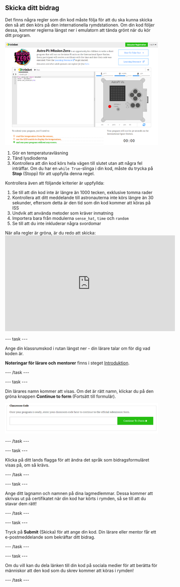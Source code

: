 ## Skicka ditt bidrag

Det finns några regler som din kod måste följa för att du ska kunna skicka den så att den körs på den internationella rymdstationen. Om din kod följer dessa, kommer reglerna längst ner i emulatorn att tända grönt när du kör ditt program.

![Validering](images/validation.png)

1. Gör en temperaturavläsning
2. Tänd lysdioderna
3. Kontrollera att din kod körs hela vägen till slutet utan att några fel inträffar. Om du har en `while True`-slinga i din kod, måste du trycka på **Stop** (Stopp) för att uppfylla denna regel.

Kontrollera även att följande kriterier är uppfyllda:

1. Se till att din kod inte är längre än 1000 tecken, exklusive tomma rader
2. Kontrollera att ditt meddelande till astronauterna inte körs längre än 30 sekunder, eftersom detta är den tid som din kod kommer att köras på ISS
3. Undvik att använda metoder som kräver inmatning
4. Importera bara från modulerna `sense_hat`, `time` och `random`
5. Se till att du inte inkluderar några svordomar

När alla regler är gröna, är du redo att skicka: <iframe width="560" height="315" src="https://www.youtube.com/embed/5sLlhf3FjdU?rel=0" frameborder="0" allowfullscreen mark="crwd-mark"></iframe> 

--- task ---

Ange din klassrumskod i rutan längst ner - din lärare talar om för dig vad koden är.

**Noteringar för lärare och mentorer** finns i steget [Introduktion](https://projects.raspberrypi.org/sv-SE/projects/astro-pi-mission-zero/1).

--- /task ---

--- task ---

Din lärares namn kommer att visas. Om det är rätt namn, klickar du på den gröna knappen **Continue to form** (Fortsätt till formulär).

![Fortsätt till formulär](images/continue-to-form.png)

--- /task ---

--- task ---

Klicka på ditt lands flagga för att ändra det språk som bidragsformuläret visas på, om så krävs.

--- /task ---

--- task ---

Ange ditt lagnamn och namnen på dina lagmedlemmar. Dessa kommer att skrivas ut på certifikatet när din kod har körts i rymden, så se till att du stavar dem rätt!

--- /task ---

--- task ---

Tryck på **Submit** (Skicka) för att ange din kod. Din lärare eller mentor får ett e-postmeddelande som bekräftar ditt bidrag.

--- /task ---

--- task ---

Om du vill kan du dela länken till din kod på sociala medier för att berätta för människor att den kod som du skrev kommer att köras i rymden!

--- /task ---